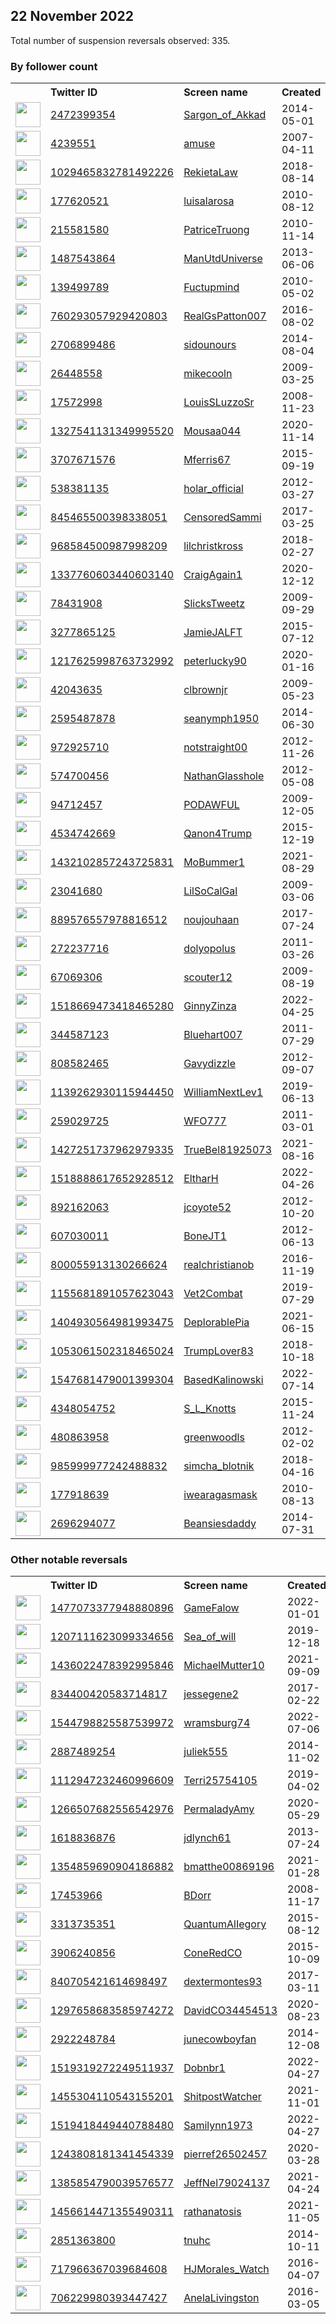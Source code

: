 
## 22 November 2022
Total number of suspension reversals observed: 335.

### By follower count
<table><tr><th></th><th align="left">Twitter ID</th><th align="left">Screen name</th>
<th align="left">Created</th><th align="left">Status</th><th align="left">Suspended</th><th align="left">Followers</th>
<tr><td><a href="https://pbs.twimg.com/profile_images/1595030213989203968/scjFn0RN_normal.jpg"><img src="https://pbs.twimg.com/profile_images/1595030213989203968/scjFn0RN_normal.jpg" width="40px" height="40px" align="center"/></a></td><td><a href="https://twitter.com/intent/user?user_id=2472399354">2472399354</a></td><td><a href="https://twitter.com/Sargon_of_Akkad">Sargon_of_Akkad</a></td><td>2014-05-01</td><td align="center"></td><td></td><td>305516</td></tr>
<tr><td><a href="https://pbs.twimg.com/profile_images/1621897638328008709/qK4vDITA_normal.jpg"><img src="https://pbs.twimg.com/profile_images/1621897638328008709/qK4vDITA_normal.jpg" width="40px" height="40px" align="center"/></a></td><td><a href="https://twitter.com/intent/user?user_id=4239551">4239551</a></td><td><a href="https://twitter.com/amuse">amuse</a></td><td>2007-04-11</td><td align="center"></td><td></td><td>223317</td></tr>
<tr><td><a href="https://pbs.twimg.com/profile_images/1121831830586568704/qLp2jM8U_normal.png"><img src="https://pbs.twimg.com/profile_images/1121831830586568704/qLp2jM8U_normal.png" width="40px" height="40px" align="center"/></a></td><td><a href="https://twitter.com/intent/user?user_id=1029465832781492226">1029465832781492226</a></td><td><a href="https://twitter.com/RekietaLaw">RekietaLaw</a></td><td>2018-08-14</td><td align="center"></td><td>2022-09-27</td><td>153096</td></tr>
<tr><td><a href="https://pbs.twimg.com/profile_images/1658207996894126084/dspN1-sg_normal.jpg"><img src="https://pbs.twimg.com/profile_images/1658207996894126084/dspN1-sg_normal.jpg" width="40px" height="40px" align="center"/></a></td><td><a href="https://twitter.com/intent/user?user_id=177620521">177620521</a></td><td><a href="https://twitter.com/luisalarosa">luisalarosa</a></td><td>2010-08-12</td><td align="center"></td><td>2022-11-15</td><td>135218</td></tr>
<tr><td><a href="https://pbs.twimg.com/profile_images/1593490349565034497/utKJ1jpA_normal.jpg"><img src="https://pbs.twimg.com/profile_images/1593490349565034497/utKJ1jpA_normal.jpg" width="40px" height="40px" align="center"/></a></td><td><a href="https://twitter.com/intent/user?user_id=215581580">215581580</a></td><td><a href="https://twitter.com/PatriceTruong">PatriceTruong</a></td><td>2010-11-14</td><td align="center"></td><td>2022-09-24</td><td>122279</td></tr>
<tr><td><a href="https://pbs.twimg.com/profile_images/521738497267617792/YkkdL88s_normal.jpeg"><img src="https://pbs.twimg.com/profile_images/521738497267617792/YkkdL88s_normal.jpeg" width="40px" height="40px" align="center"/></a></td><td><a href="https://twitter.com/intent/user?user_id=1487543864">1487543864</a></td><td><a href="https://twitter.com/ManUtdUniverse">ManUtdUniverse</a></td><td>2013-06-06</td><td align="center"></td><td></td><td>86288</td></tr>
<tr><td><a href="https://pbs.twimg.com/profile_images/1039026443618058245/wHnHI7mV_normal.jpg"><img src="https://pbs.twimg.com/profile_images/1039026443618058245/wHnHI7mV_normal.jpg" width="40px" height="40px" align="center"/></a></td><td><a href="https://twitter.com/intent/user?user_id=139499789">139499789</a></td><td><a href="https://twitter.com/Fuctupmind">Fuctupmind</a></td><td>2010-05-02</td><td align="center"></td><td></td><td>44577</td></tr>
<tr><td><a href="https://pbs.twimg.com/profile_images/851239689705189376/sdcAYTFK_normal.jpg"><img src="https://pbs.twimg.com/profile_images/851239689705189376/sdcAYTFK_normal.jpg" width="40px" height="40px" align="center"/></a></td><td><a href="https://twitter.com/intent/user?user_id=760293057929420803">760293057929420803</a></td><td><a href="https://twitter.com/RealGsPatton007">RealGsPatton007</a></td><td>2016-08-02</td><td align="center"></td><td></td><td>30000</td></tr>
<tr><td><a href="https://pbs.twimg.com/profile_images/1320653928690843648/Ff63HRcU_normal.jpg"><img src="https://pbs.twimg.com/profile_images/1320653928690843648/Ff63HRcU_normal.jpg" width="40px" height="40px" align="center"/></a></td><td><a href="https://twitter.com/intent/user?user_id=2706899486">2706899486</a></td><td><a href="https://twitter.com/sidounours">sidounours</a></td><td>2014-08-04</td><td align="center"></td><td></td><td>28320</td></tr>
<tr><td><a href="https://pbs.twimg.com/profile_images/1659664219376173057/GN8av788_normal.jpg"><img src="https://pbs.twimg.com/profile_images/1659664219376173057/GN8av788_normal.jpg" width="40px" height="40px" align="center"/></a></td><td><a href="https://twitter.com/intent/user?user_id=26448558">26448558</a></td><td><a href="https://twitter.com/mikecooln">mikecooln</a></td><td>2009-03-25</td><td align="center"></td><td></td><td>17169</td></tr>
<tr><td><a href="https://pbs.twimg.com/profile_images/1656286881489756163/nEDMIQnn_normal.jpg"><img src="https://pbs.twimg.com/profile_images/1656286881489756163/nEDMIQnn_normal.jpg" width="40px" height="40px" align="center"/></a></td><td><a href="https://twitter.com/intent/user?user_id=17572998">17572998</a></td><td><a href="https://twitter.com/LouisSLuzzoSr">LouisSLuzzoSr</a></td><td>2008-11-23</td><td align="center"></td><td></td><td>15664</td></tr>
<tr><td><a href="https://pbs.twimg.com/profile_images/1595875745364164609/TdKa3rgj_normal.jpg"><img src="https://pbs.twimg.com/profile_images/1595875745364164609/TdKa3rgj_normal.jpg" width="40px" height="40px" align="center"/></a></td><td><a href="https://twitter.com/intent/user?user_id=1327541131349995520">1327541131349995520</a></td><td><a href="https://twitter.com/Mousaa044">Mousaa044</a></td><td>2020-11-14</td><td align="center"></td><td>2022-11-19</td><td>14769</td></tr>
<tr><td><a href="https://pbs.twimg.com/profile_images/707610717151694848/D2_0Xu_w_normal.jpg"><img src="https://pbs.twimg.com/profile_images/707610717151694848/D2_0Xu_w_normal.jpg" width="40px" height="40px" align="center"/></a></td><td><a href="https://twitter.com/intent/user?user_id=3707671576">3707671576</a></td><td><a href="https://twitter.com/Mferris67">Mferris67</a></td><td>2015-09-19</td><td align="center"></td><td>2022-10-29</td><td>13219</td></tr>
<tr><td><a href="https://pbs.twimg.com/profile_images/1639851881965993985/SX8B7PUP_normal.jpg"><img src="https://pbs.twimg.com/profile_images/1639851881965993985/SX8B7PUP_normal.jpg" width="40px" height="40px" align="center"/></a></td><td><a href="https://twitter.com/intent/user?user_id=538381135">538381135</a></td><td><a href="https://twitter.com/holar_official">holar_official</a></td><td>2012-03-27</td><td align="center"></td><td>2022-04-14</td><td>11481</td></tr>
<tr><td><a href="https://pbs.twimg.com/profile_images/1595452557656203268/zs5WPYHH_normal.jpg"><img src="https://pbs.twimg.com/profile_images/1595452557656203268/zs5WPYHH_normal.jpg" width="40px" height="40px" align="center"/></a></td><td><a href="https://twitter.com/intent/user?user_id=845465500398338051">845465500398338051</a></td><td><a href="https://twitter.com/CensoredSammi">CensoredSammi</a></td><td>2017-03-25</td><td align="center"></td><td></td><td>11400</td></tr>
<tr><td><a href="https://pbs.twimg.com/profile_images/1490532125547900929/YqqvRJvN_normal.jpg"><img src="https://pbs.twimg.com/profile_images/1490532125547900929/YqqvRJvN_normal.jpg" width="40px" height="40px" align="center"/></a></td><td><a href="https://twitter.com/intent/user?user_id=968584500987998209">968584500987998209</a></td><td><a href="https://twitter.com/lilchristkross">lilchristkross</a></td><td>2018-02-27</td><td align="center">🚫</td><td>2022-10-26</td><td>10760</td></tr>
<tr><td><a href="https://pbs.twimg.com/profile_images/1616505081288953861/cmtabXKG_normal.jpg"><img src="https://pbs.twimg.com/profile_images/1616505081288953861/cmtabXKG_normal.jpg" width="40px" height="40px" align="center"/></a></td><td><a href="https://twitter.com/intent/user?user_id=1337760603440603140">1337760603440603140</a></td><td><a href="https://twitter.com/CraigAgain1">CraigAgain1</a></td><td>2020-12-12</td><td align="center">👋</td><td>2022-10-29</td><td>9848</td></tr>
<tr><td><a href="https://pbs.twimg.com/profile_images/959587979684540423/1M7_pcAA_normal.jpg"><img src="https://pbs.twimg.com/profile_images/959587979684540423/1M7_pcAA_normal.jpg" width="40px" height="40px" align="center"/></a></td><td><a href="https://twitter.com/intent/user?user_id=78431908">78431908</a></td><td><a href="https://twitter.com/SlicksTweetz">SlicksTweetz</a></td><td>2009-09-29</td><td align="center">🚫</td><td></td><td>8849</td></tr>
<tr><td><a href="https://pbs.twimg.com/profile_images/1141759873580982274/YUSlDHHU_normal.jpg"><img src="https://pbs.twimg.com/profile_images/1141759873580982274/YUSlDHHU_normal.jpg" width="40px" height="40px" align="center"/></a></td><td><a href="https://twitter.com/intent/user?user_id=3277865125">3277865125</a></td><td><a href="https://twitter.com/JamieJALFT">JamieJALFT</a></td><td>2015-07-12</td><td align="center"></td><td></td><td>8849</td></tr>
<tr><td><a href="https://pbs.twimg.com/profile_images/1266134696368447492/69SDy3gQ_normal.jpg"><img src="https://pbs.twimg.com/profile_images/1266134696368447492/69SDy3gQ_normal.jpg" width="40px" height="40px" align="center"/></a></td><td><a href="https://twitter.com/intent/user?user_id=1217625998763732992">1217625998763732992</a></td><td><a href="https://twitter.com/peterlucky90">peterlucky90</a></td><td>2020-01-16</td><td align="center"></td><td>2022-10-29</td><td>7208</td></tr>
<tr><td><a href="https://pbs.twimg.com/profile_images/992577632431722498/lKwsV6AE_normal.jpg"><img src="https://pbs.twimg.com/profile_images/992577632431722498/lKwsV6AE_normal.jpg" width="40px" height="40px" align="center"/></a></td><td><a href="https://twitter.com/intent/user?user_id=42043635">42043635</a></td><td><a href="https://twitter.com/clbrownjr">clbrownjr</a></td><td>2009-05-23</td><td align="center"></td><td>2022-10-29</td><td>6629</td></tr>
<tr><td><a href="https://abs.twimg.com/sticky/default_profile_images/default_profile_normal.png"><img src="https://abs.twimg.com/sticky/default_profile_images/default_profile_normal.png" width="40px" height="40px" align="center"/></a></td><td><a href="https://twitter.com/intent/user?user_id=2595487878">2595487878</a></td><td><a href="https://twitter.com/seanymph1950">seanymph1950</a></td><td>2014-06-30</td><td align="center"></td><td></td><td>6024</td></tr>
<tr><td><a href="https://pbs.twimg.com/profile_images/1210906524589154304/gjHFyvdS_normal.jpg"><img src="https://pbs.twimg.com/profile_images/1210906524589154304/gjHFyvdS_normal.jpg" width="40px" height="40px" align="center"/></a></td><td><a href="https://twitter.com/intent/user?user_id=972925710">972925710</a></td><td><a href="https://twitter.com/notstraight00">notstraight00</a></td><td>2012-11-26</td><td align="center"></td><td></td><td>5918</td></tr>
<tr><td><a href="https://pbs.twimg.com/profile_images/1634741999055122434/LyiI7c1Z_normal.jpg"><img src="https://pbs.twimg.com/profile_images/1634741999055122434/LyiI7c1Z_normal.jpg" width="40px" height="40px" align="center"/></a></td><td><a href="https://twitter.com/intent/user?user_id=574700456">574700456</a></td><td><a href="https://twitter.com/NathanGlasshole">NathanGlasshole</a></td><td>2012-05-08</td><td align="center"></td><td>2022-05-04</td><td>5880</td></tr>
<tr><td><a href="https://pbs.twimg.com/profile_images/1593998249756696578/nxaElIUj_normal.jpg"><img src="https://pbs.twimg.com/profile_images/1593998249756696578/nxaElIUj_normal.jpg" width="40px" height="40px" align="center"/></a></td><td><a href="https://twitter.com/intent/user?user_id=94712457">94712457</a></td><td><a href="https://twitter.com/PODAWFUL">PODAWFUL</a></td><td>2009-12-05</td><td align="center"></td><td>2022-11-22</td><td>5568</td></tr>
<tr><td><a href="https://pbs.twimg.com/profile_images/1643991636224139267/63hVYvV__normal.jpg"><img src="https://pbs.twimg.com/profile_images/1643991636224139267/63hVYvV__normal.jpg" width="40px" height="40px" align="center"/></a></td><td><a href="https://twitter.com/intent/user?user_id=4534742669">4534742669</a></td><td><a href="https://twitter.com/Qanon4Trump">Qanon4Trump</a></td><td>2015-12-19</td><td align="center"></td><td></td><td>4936</td></tr>
<tr><td><a href="https://pbs.twimg.com/profile_images/1600999500918640640/TO6AmqhP_normal.jpg"><img src="https://pbs.twimg.com/profile_images/1600999500918640640/TO6AmqhP_normal.jpg" width="40px" height="40px" align="center"/></a></td><td><a href="https://twitter.com/intent/user?user_id=1432102857243725831">1432102857243725831</a></td><td><a href="https://twitter.com/MoBummer1">MoBummer1</a></td><td>2021-08-29</td><td align="center"></td><td>2022-09-15</td><td>4791</td></tr>
<tr><td><a href="https://pbs.twimg.com/profile_images/1347944027723767810/XiCwNMWP_normal.jpg"><img src="https://pbs.twimg.com/profile_images/1347944027723767810/XiCwNMWP_normal.jpg" width="40px" height="40px" align="center"/></a></td><td><a href="https://twitter.com/intent/user?user_id=23041680">23041680</a></td><td><a href="https://twitter.com/LilSoCalGal">LilSoCalGal</a></td><td>2009-03-06</td><td align="center"></td><td>2022-10-29</td><td>4663</td></tr>
<tr><td><a href="https://pbs.twimg.com/profile_images/1503673133944946688/97p_Kuy3_normal.jpg"><img src="https://pbs.twimg.com/profile_images/1503673133944946688/97p_Kuy3_normal.jpg" width="40px" height="40px" align="center"/></a></td><td><a href="https://twitter.com/intent/user?user_id=889576557978816512">889576557978816512</a></td><td><a href="https://twitter.com/noujouhaan">noujouhaan</a></td><td>2017-07-24</td><td align="center"></td><td>2022-11-18</td><td>4645</td></tr>
<tr><td><a href="https://pbs.twimg.com/profile_images/1281781584522182657/9kHOpWvE_normal.jpg"><img src="https://pbs.twimg.com/profile_images/1281781584522182657/9kHOpWvE_normal.jpg" width="40px" height="40px" align="center"/></a></td><td><a href="https://twitter.com/intent/user?user_id=272237716">272237716</a></td><td><a href="https://twitter.com/dolyopolus">dolyopolus</a></td><td>2011-03-26</td><td align="center"></td><td></td><td>4619</td></tr>
<tr><td><a href="https://pbs.twimg.com/profile_images/1595076753214656514/dO92DXJy_normal.jpg"><img src="https://pbs.twimg.com/profile_images/1595076753214656514/dO92DXJy_normal.jpg" width="40px" height="40px" align="center"/></a></td><td><a href="https://twitter.com/intent/user?user_id=67069306">67069306</a></td><td><a href="https://twitter.com/scouter12">scouter12</a></td><td>2009-08-19</td><td align="center"></td><td></td><td>4371</td></tr>
<tr><td><a href="https://pbs.twimg.com/profile_images/1532911477866258432/5j-ww-bD_normal.jpg"><img src="https://pbs.twimg.com/profile_images/1532911477866258432/5j-ww-bD_normal.jpg" width="40px" height="40px" align="center"/></a></td><td><a href="https://twitter.com/intent/user?user_id=1518669473418465280">1518669473418465280</a></td><td><a href="https://twitter.com/GinnyZinza">GinnyZinza</a></td><td>2022-04-25</td><td align="center"></td><td>2022-10-20</td><td>3907</td></tr>
<tr><td><a href="https://pbs.twimg.com/profile_images/1643543910826881025/Kc3QjTD4_normal.jpg"><img src="https://pbs.twimg.com/profile_images/1643543910826881025/Kc3QjTD4_normal.jpg" width="40px" height="40px" align="center"/></a></td><td><a href="https://twitter.com/intent/user?user_id=344587123">344587123</a></td><td><a href="https://twitter.com/Bluehart007">Bluehart007</a></td><td>2011-07-29</td><td align="center"></td><td></td><td>3866</td></tr>
<tr><td><a href="https://pbs.twimg.com/profile_images/1595395772698300416/OdrriCEZ_normal.jpg"><img src="https://pbs.twimg.com/profile_images/1595395772698300416/OdrriCEZ_normal.jpg" width="40px" height="40px" align="center"/></a></td><td><a href="https://twitter.com/intent/user?user_id=808582465">808582465</a></td><td><a href="https://twitter.com/Gavydizzle">Gavydizzle</a></td><td>2012-09-07</td><td align="center"></td><td></td><td>3807</td></tr>
<tr><td><a href="https://pbs.twimg.com/profile_images/1139263139604602880/8STwpa3x_normal.jpg"><img src="https://pbs.twimg.com/profile_images/1139263139604602880/8STwpa3x_normal.jpg" width="40px" height="40px" align="center"/></a></td><td><a href="https://twitter.com/intent/user?user_id=1139262930115944450">1139262930115944450</a></td><td><a href="https://twitter.com/WilliamNextLev1">WilliamNextLev1</a></td><td>2019-06-13</td><td align="center"></td><td></td><td>3616</td></tr>
<tr><td><a href="https://pbs.twimg.com/profile_images/990333571817771008/DyPnQgyG_normal.jpg"><img src="https://pbs.twimg.com/profile_images/990333571817771008/DyPnQgyG_normal.jpg" width="40px" height="40px" align="center"/></a></td><td><a href="https://twitter.com/intent/user?user_id=259029725">259029725</a></td><td><a href="https://twitter.com/WFO777">WFO777</a></td><td>2011-03-01</td><td align="center"></td><td></td><td>3526</td></tr>
<tr><td><a href="https://pbs.twimg.com/profile_images/1514714982008643586/-HdrKwAc_normal.jpg"><img src="https://pbs.twimg.com/profile_images/1514714982008643586/-HdrKwAc_normal.jpg" width="40px" height="40px" align="center"/></a></td><td><a href="https://twitter.com/intent/user?user_id=1427251737962979335">1427251737962979335</a></td><td><a href="https://twitter.com/TrueBel81925073">TrueBel81925073</a></td><td>2021-08-16</td><td align="center"></td><td>2022-10-29</td><td>3319</td></tr>
<tr><td><a href="https://pbs.twimg.com/profile_images/1634681945320824834/0RSoD4Um_normal.jpg"><img src="https://pbs.twimg.com/profile_images/1634681945320824834/0RSoD4Um_normal.jpg" width="40px" height="40px" align="center"/></a></td><td><a href="https://twitter.com/intent/user?user_id=1518888617652928512">1518888617652928512</a></td><td><a href="https://twitter.com/EltharH">EltharH</a></td><td>2022-04-26</td><td align="center">🔒</td><td>2022-10-19</td><td>3178</td></tr>
<tr><td><a href="https://pbs.twimg.com/profile_images/1647424841744539651/3ymStii3_normal.jpg"><img src="https://pbs.twimg.com/profile_images/1647424841744539651/3ymStii3_normal.jpg" width="40px" height="40px" align="center"/></a></td><td><a href="https://twitter.com/intent/user?user_id=892162063">892162063</a></td><td><a href="https://twitter.com/jcoyote52">jcoyote52</a></td><td>2012-10-20</td><td align="center"></td><td></td><td>3166</td></tr>
<tr><td><a href="https://pbs.twimg.com/profile_images/1592305138412228612/8h5RSaiu_normal.jpg"><img src="https://pbs.twimg.com/profile_images/1592305138412228612/8h5RSaiu_normal.jpg" width="40px" height="40px" align="center"/></a></td><td><a href="https://twitter.com/intent/user?user_id=607030011">607030011</a></td><td><a href="https://twitter.com/BoneJT1">BoneJT1</a></td><td>2012-06-13</td><td align="center">🚫</td><td>2022-11-17</td><td>3147</td></tr>
<tr><td><a href="https://pbs.twimg.com/profile_images/1611647469280190466/1AToSa6v_normal.jpg"><img src="https://pbs.twimg.com/profile_images/1611647469280190466/1AToSa6v_normal.jpg" width="40px" height="40px" align="center"/></a></td><td><a href="https://twitter.com/intent/user?user_id=800055913130266624">800055913130266624</a></td><td><a href="https://twitter.com/realchristianob">realchristianob</a></td><td>2016-11-19</td><td align="center"></td><td></td><td>3120</td></tr>
<tr><td><a href="https://pbs.twimg.com/profile_images/1271360358037495808/8JG_rMh5_normal.jpg"><img src="https://pbs.twimg.com/profile_images/1271360358037495808/8JG_rMh5_normal.jpg" width="40px" height="40px" align="center"/></a></td><td><a href="https://twitter.com/intent/user?user_id=1155681891057623043">1155681891057623043</a></td><td><a href="https://twitter.com/Vet2Combat">Vet2Combat</a></td><td>2019-07-29</td><td align="center"></td><td></td><td>3023</td></tr>
<tr><td><a href="https://pbs.twimg.com/profile_images/1557120255402643457/c-MbRaX-_normal.jpg"><img src="https://pbs.twimg.com/profile_images/1557120255402643457/c-MbRaX-_normal.jpg" width="40px" height="40px" align="center"/></a></td><td><a href="https://twitter.com/intent/user?user_id=1404930564981993475">1404930564981993475</a></td><td><a href="https://twitter.com/DeplorablePia">DeplorablePia</a></td><td>2021-06-15</td><td align="center"></td><td>2022-10-29</td><td>3012</td></tr>
<tr><td><a href="https://pbs.twimg.com/profile_images/1272038056518750208/3WEhCXWe_normal.jpg"><img src="https://pbs.twimg.com/profile_images/1272038056518750208/3WEhCXWe_normal.jpg" width="40px" height="40px" align="center"/></a></td><td><a href="https://twitter.com/intent/user?user_id=1053061502318465024">1053061502318465024</a></td><td><a href="https://twitter.com/TrumpLover83">TrumpLover83</a></td><td>2018-10-18</td><td align="center"></td><td>2022-10-29</td><td>3010</td></tr>
<tr><td><a href="https://pbs.twimg.com/profile_images/1642773806321156096/Rd8dWBmm_normal.jpg"><img src="https://pbs.twimg.com/profile_images/1642773806321156096/Rd8dWBmm_normal.jpg" width="40px" height="40px" align="center"/></a></td><td><a href="https://twitter.com/intent/user?user_id=1547681479001399304">1547681479001399304</a></td><td><a href="https://twitter.com/BasedKalinowski">BasedKalinowski</a></td><td>2022-07-14</td><td align="center"></td><td>2022-10-29</td><td>2940</td></tr>
<tr><td><a href="https://pbs.twimg.com/profile_images/674855159596363776/jtFy8jdl_normal.jpg"><img src="https://pbs.twimg.com/profile_images/674855159596363776/jtFy8jdl_normal.jpg" width="40px" height="40px" align="center"/></a></td><td><a href="https://twitter.com/intent/user?user_id=4348054752">4348054752</a></td><td><a href="https://twitter.com/S_L_Knotts">S_L_Knotts</a></td><td>2015-11-24</td><td align="center"></td><td></td><td>2863</td></tr>
<tr><td><a href="https://pbs.twimg.com/profile_images/1613746063751499779/StdAuCsS_normal.jpg"><img src="https://pbs.twimg.com/profile_images/1613746063751499779/StdAuCsS_normal.jpg" width="40px" height="40px" align="center"/></a></td><td><a href="https://twitter.com/intent/user?user_id=480863958">480863958</a></td><td><a href="https://twitter.com/greenwoodls">greenwoodls</a></td><td>2012-02-02</td><td align="center"></td><td></td><td>2806</td></tr>
<tr><td><a href="https://pbs.twimg.com/profile_images/1354396994119348224/3WVlZStZ_normal.jpg"><img src="https://pbs.twimg.com/profile_images/1354396994119348224/3WVlZStZ_normal.jpg" width="40px" height="40px" align="center"/></a></td><td><a href="https://twitter.com/intent/user?user_id=985999977242488832">985999977242488832</a></td><td><a href="https://twitter.com/simcha_blotnik">simcha_blotnik</a></td><td>2018-04-16</td><td align="center"></td><td></td><td>2574</td></tr>
<tr><td><a href="https://pbs.twimg.com/profile_images/1612040308908326912/aQkIjQK7_normal.jpg"><img src="https://pbs.twimg.com/profile_images/1612040308908326912/aQkIjQK7_normal.jpg" width="40px" height="40px" align="center"/></a></td><td><a href="https://twitter.com/intent/user?user_id=177918639">177918639</a></td><td><a href="https://twitter.com/iwearagasmask">iwearagasmask</a></td><td>2010-08-13</td><td align="center"></td><td></td><td>2249</td></tr>
<tr><td><a href="https://pbs.twimg.com/profile_images/826249715222245376/K7AJYdxo_normal.jpg"><img src="https://pbs.twimg.com/profile_images/826249715222245376/K7AJYdxo_normal.jpg" width="40px" height="40px" align="center"/></a></td><td><a href="https://twitter.com/intent/user?user_id=2696294077">2696294077</a></td><td><a href="https://twitter.com/Beansiesdaddy">Beansiesdaddy</a></td><td>2014-07-31</td><td align="center"></td><td></td><td>2234</td></tr>
</table>

### Other notable reversals
<table><tr><th></th><th align="left">Twitter ID</th><th align="left">Screen name</th>
<th align="left">Created</th><th align="left">Status</th><th align="left">Suspended</th><th align="left">Followers</th>
<tr><td><a href="https://pbs.twimg.com/profile_images/1477075952203042822/E85S1LcC_normal.jpg"><img src="https://pbs.twimg.com/profile_images/1477075952203042822/E85S1LcC_normal.jpg" width="40px" height="40px" align="center"/></a></td><td><a href="https://twitter.com/intent/user?user_id=1477073377948880896">1477073377948880896</a></td><td><a href="https://twitter.com/GameFalow">GameFalow</a></td><td>2022-01-01</td><td align="center"></td><td>2022-10-31</td><td>203</td></tr>
<tr><td><a href="https://pbs.twimg.com/profile_images/1207113033241096193/Z3MJ-N2O_normal.jpg"><img src="https://pbs.twimg.com/profile_images/1207113033241096193/Z3MJ-N2O_normal.jpg" width="40px" height="40px" align="center"/></a></td><td><a href="https://twitter.com/intent/user?user_id=1207111623099334656">1207111623099334656</a></td><td><a href="https://twitter.com/Sea_of_will">Sea_of_will</a></td><td>2019-12-18</td><td align="center">🔒</td><td>2022-11-14</td><td>13</td></tr>
<tr><td><a href="https://pbs.twimg.com/profile_images/1436022662309060616/JFRD0pSl_normal.png"><img src="https://pbs.twimg.com/profile_images/1436022662309060616/JFRD0pSl_normal.png" width="40px" height="40px" align="center"/></a></td><td><a href="https://twitter.com/intent/user?user_id=1436022478392995846">1436022478392995846</a></td><td><a href="https://twitter.com/MichaelMutter10">MichaelMutter10</a></td><td>2021-09-09</td><td align="center"></td><td>2022-10-20</td><td>1749</td></tr>
<tr><td><a href="https://pbs.twimg.com/profile_images/1358864531175399426/eHRqQ0l2_normal.jpg"><img src="https://pbs.twimg.com/profile_images/1358864531175399426/eHRqQ0l2_normal.jpg" width="40px" height="40px" align="center"/></a></td><td><a href="https://twitter.com/intent/user?user_id=834400420583714817">834400420583714817</a></td><td><a href="https://twitter.com/jessegene2">jessegene2</a></td><td>2017-02-22</td><td align="center"></td><td></td><td>100</td></tr>
<tr><td><a href="https://pbs.twimg.com/profile_images/1544799715790831618/FI3PYXJg_normal.png"><img src="https://pbs.twimg.com/profile_images/1544799715790831618/FI3PYXJg_normal.png" width="40px" height="40px" align="center"/></a></td><td><a href="https://twitter.com/intent/user?user_id=1544798825587539972">1544798825587539972</a></td><td><a href="https://twitter.com/wramsburg74">wramsburg74</a></td><td>2022-07-06</td><td align="center"></td><td>2022-10-20</td><td>1433</td></tr>
<tr><td><a href="https://abs.twimg.com/sticky/default_profile_images/default_profile_normal.png"><img src="https://abs.twimg.com/sticky/default_profile_images/default_profile_normal.png" width="40px" height="40px" align="center"/></a></td><td><a href="https://twitter.com/intent/user?user_id=2887489254">2887489254</a></td><td><a href="https://twitter.com/juliek555">juliek555</a></td><td>2014-11-02</td><td align="center">🚫</td><td>2022-11-08</td><td>55</td></tr>
<tr><td><a href="https://pbs.twimg.com/profile_images/1120695909107535873/VOlxx-s6_normal.jpg"><img src="https://pbs.twimg.com/profile_images/1120695909107535873/VOlxx-s6_normal.jpg" width="40px" height="40px" align="center"/></a></td><td><a href="https://twitter.com/intent/user?user_id=1112947232460996609">1112947232460996609</a></td><td><a href="https://twitter.com/Terri25754105">Terri25754105</a></td><td>2019-04-02</td><td align="center"></td><td>2022-10-20</td><td>1642</td></tr>
<tr><td><a href="https://pbs.twimg.com/profile_images/1603967994970914816/D1brCDGe_normal.jpg"><img src="https://pbs.twimg.com/profile_images/1603967994970914816/D1brCDGe_normal.jpg" width="40px" height="40px" align="center"/></a></td><td><a href="https://twitter.com/intent/user?user_id=1266507682556542976">1266507682556542976</a></td><td><a href="https://twitter.com/PermaladyAmy">PermaladyAmy</a></td><td>2020-05-29</td><td align="center"></td><td>2022-04-15</td><td>5</td></tr>
<tr><td><a href="https://pbs.twimg.com/profile_images/1228173198392348672/4ooBRP_k_normal.jpg"><img src="https://pbs.twimg.com/profile_images/1228173198392348672/4ooBRP_k_normal.jpg" width="40px" height="40px" align="center"/></a></td><td><a href="https://twitter.com/intent/user?user_id=1618836876">1618836876</a></td><td><a href="https://twitter.com/jdlynch61">jdlynch61</a></td><td>2013-07-24</td><td align="center"></td><td>2022-10-29</td><td>1615</td></tr>
<tr><td><a href="https://pbs.twimg.com/profile_images/1600213606188126219/ZJcnTnQB_normal.jpg"><img src="https://pbs.twimg.com/profile_images/1600213606188126219/ZJcnTnQB_normal.jpg" width="40px" height="40px" align="center"/></a></td><td><a href="https://twitter.com/intent/user?user_id=1354859690904186882">1354859690904186882</a></td><td><a href="https://twitter.com/bmatthe00869196">bmatthe00869196</a></td><td>2021-01-28</td><td align="center"></td><td>2022-10-29</td><td>166</td></tr>
<tr><td><a href="https://pbs.twimg.com/profile_images/1496603128388595726/ciuyhe23_normal.jpg"><img src="https://pbs.twimg.com/profile_images/1496603128388595726/ciuyhe23_normal.jpg" width="40px" height="40px" align="center"/></a></td><td><a href="https://twitter.com/intent/user?user_id=17453966">17453966</a></td><td><a href="https://twitter.com/BDorr">BDorr</a></td><td>2008-11-17</td><td align="center"></td><td>2022-10-29</td><td>2210</td></tr>
<tr><td><a href="https://pbs.twimg.com/profile_images/1348405330254966785/ijVb9hWP_normal.jpg"><img src="https://pbs.twimg.com/profile_images/1348405330254966785/ijVb9hWP_normal.jpg" width="40px" height="40px" align="center"/></a></td><td><a href="https://twitter.com/intent/user?user_id=3313735351">3313735351</a></td><td><a href="https://twitter.com/QuantumAlIegory">QuantumAlIegory</a></td><td>2015-08-12</td><td align="center"></td><td>2022-10-30</td><td>289</td></tr>
<tr><td><a href="https://pbs.twimg.com/profile_images/1149323924250873857/ezBdwIOQ_normal.jpg"><img src="https://pbs.twimg.com/profile_images/1149323924250873857/ezBdwIOQ_normal.jpg" width="40px" height="40px" align="center"/></a></td><td><a href="https://twitter.com/intent/user?user_id=3906240856">3906240856</a></td><td><a href="https://twitter.com/ConeRedCO">ConeRedCO</a></td><td>2015-10-09</td><td align="center"></td><td></td><td>169</td></tr>
<tr><td><a href="https://pbs.twimg.com/profile_images/840706742803693568/w7-Wfmt__normal.jpg"><img src="https://pbs.twimg.com/profile_images/840706742803693568/w7-Wfmt__normal.jpg" width="40px" height="40px" align="center"/></a></td><td><a href="https://twitter.com/intent/user?user_id=840705421614698497">840705421614698497</a></td><td><a href="https://twitter.com/dextermontes93">dextermontes93</a></td><td>2017-03-11</td><td align="center"></td><td>2022-10-29</td><td>1122</td></tr>
<tr><td><a href="https://abs.twimg.com/sticky/default_profile_images/default_profile_normal.png"><img src="https://abs.twimg.com/sticky/default_profile_images/default_profile_normal.png" width="40px" height="40px" align="center"/></a></td><td><a href="https://twitter.com/intent/user?user_id=1297658683585974272">1297658683585974272</a></td><td><a href="https://twitter.com/DavidCO34454513">DavidCO34454513</a></td><td>2020-08-23</td><td align="center">🚫</td><td>2022-07-13</td><td>372</td></tr>
<tr><td><a href="https://pbs.twimg.com/profile_images/1371974186969702402/vmXGLvdj_normal.jpg"><img src="https://pbs.twimg.com/profile_images/1371974186969702402/vmXGLvdj_normal.jpg" width="40px" height="40px" align="center"/></a></td><td><a href="https://twitter.com/intent/user?user_id=2922248784">2922248784</a></td><td><a href="https://twitter.com/junecowboyfan">junecowboyfan</a></td><td>2014-12-08</td><td align="center"></td><td>2022-10-29</td><td>790</td></tr>
<tr><td><a href="https://pbs.twimg.com/profile_images/1575933511944503312/WYfAJ0LH_normal.jpg"><img src="https://pbs.twimg.com/profile_images/1575933511944503312/WYfAJ0LH_normal.jpg" width="40px" height="40px" align="center"/></a></td><td><a href="https://twitter.com/intent/user?user_id=1519319272249511937">1519319272249511937</a></td><td><a href="https://twitter.com/Dobnbr1">Dobnbr1</a></td><td>2022-04-27</td><td align="center"></td><td>2022-11-09</td><td>456</td></tr>
<tr><td><a href="https://pbs.twimg.com/profile_images/1455305778290696199/NbtKD177_normal.jpg"><img src="https://pbs.twimg.com/profile_images/1455305778290696199/NbtKD177_normal.jpg" width="40px" height="40px" align="center"/></a></td><td><a href="https://twitter.com/intent/user?user_id=1455304110543155201">1455304110543155201</a></td><td><a href="https://twitter.com/ShitpostWatcher">ShitpostWatcher</a></td><td>2021-11-01</td><td align="center"></td><td>2022-04-27</td><td>72</td></tr>
<tr><td><a href="https://pbs.twimg.com/profile_images/1519418965558190080/pg6ycx9q_normal.jpg"><img src="https://pbs.twimg.com/profile_images/1519418965558190080/pg6ycx9q_normal.jpg" width="40px" height="40px" align="center"/></a></td><td><a href="https://twitter.com/intent/user?user_id=1519418449440788480">1519418449440788480</a></td><td><a href="https://twitter.com/Samilynn1973">Samilynn1973</a></td><td>2022-04-27</td><td align="center"></td><td>2022-10-20</td><td>633</td></tr>
<tr><td><a href="https://pbs.twimg.com/profile_images/1286564383976390657/DCUHu4yp_normal.jpg"><img src="https://pbs.twimg.com/profile_images/1286564383976390657/DCUHu4yp_normal.jpg" width="40px" height="40px" align="center"/></a></td><td><a href="https://twitter.com/intent/user?user_id=1243808181341454339">1243808181341454339</a></td><td><a href="https://twitter.com/pierref26502457">pierref26502457</a></td><td>2020-03-28</td><td align="center"></td><td>2022-10-29</td><td>378</td></tr>
<tr><td><a href="https://pbs.twimg.com/profile_images/1602681536825933825/rEZ7Knu5_normal.jpg"><img src="https://pbs.twimg.com/profile_images/1602681536825933825/rEZ7Knu5_normal.jpg" width="40px" height="40px" align="center"/></a></td><td><a href="https://twitter.com/intent/user?user_id=1385854790039576577">1385854790039576577</a></td><td><a href="https://twitter.com/JeffNel79024137">JeffNel79024137</a></td><td>2021-04-24</td><td align="center"></td><td>2022-10-29</td><td>1461</td></tr>
<tr><td><a href="https://pbs.twimg.com/profile_images/1523525080759910401/30vk0qUm_normal.jpg"><img src="https://pbs.twimg.com/profile_images/1523525080759910401/30vk0qUm_normal.jpg" width="40px" height="40px" align="center"/></a></td><td><a href="https://twitter.com/intent/user?user_id=1456614471355490311">1456614471355490311</a></td><td><a href="https://twitter.com/rathanatosis">rathanatosis</a></td><td>2021-11-05</td><td align="center"></td><td>2022-08-18</td><td>122</td></tr>
<tr><td><a href="https://pbs.twimg.com/profile_images/1271723150485499905/x2uZCtYl_normal.jpg"><img src="https://pbs.twimg.com/profile_images/1271723150485499905/x2uZCtYl_normal.jpg" width="40px" height="40px" align="center"/></a></td><td><a href="https://twitter.com/intent/user?user_id=2851363800">2851363800</a></td><td><a href="https://twitter.com/tnuhc">tnuhc</a></td><td>2014-10-11</td><td align="center"></td><td></td><td>417</td></tr>
<tr><td><a href="https://pbs.twimg.com/profile_images/1565800926140436481/2aZWhspA_normal.jpg"><img src="https://pbs.twimg.com/profile_images/1565800926140436481/2aZWhspA_normal.jpg" width="40px" height="40px" align="center"/></a></td><td><a href="https://twitter.com/intent/user?user_id=717966367039684608">717966367039684608</a></td><td><a href="https://twitter.com/HJMorales_Watch">HJMorales_Watch</a></td><td>2016-04-07</td><td align="center"></td><td>2022-10-29</td><td>1289</td></tr>
<tr><td><a href="https://pbs.twimg.com/profile_images/719568143375540224/GIGgGqQ3_normal.jpg"><img src="https://pbs.twimg.com/profile_images/719568143375540224/GIGgGqQ3_normal.jpg" width="40px" height="40px" align="center"/></a></td><td><a href="https://twitter.com/intent/user?user_id=706229980393447427">706229980393447427</a></td><td><a href="https://twitter.com/AnelaLivingston">AnelaLivingston</a></td><td>2016-03-05</td><td align="center"></td><td></td><td>1403</td></tr>
</table>

